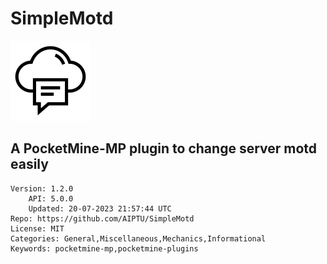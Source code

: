 # SimpleMotd
<img src="https://raw.githubusercontent.com/AIPTU/SimpleMotd/2ad713a3fb1460420be438ea5565ad6dded2576a/icon.png" width="128" height="128" />

## A PocketMine-MP plugin to change server motd easily
```properties
Version: 1.2.0
    API: 5.0.0
    Updated: 20-07-2023 21:57:44 UTC
Repo: https://github.com/AIPTU/SimpleMotd
License: MIT
Categories: General,Miscellaneous,Mechanics,Informational
Keywords: pocketmine-mp,pocketmine-plugins
```